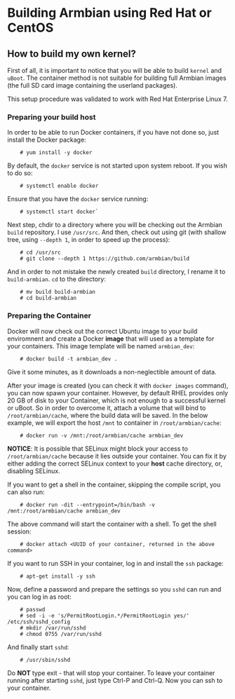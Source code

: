 # Building Armbian using Red Hat or CentOS

## How to build my own kernel?

First of all, it is important to notice that you will be able to build `kernel` and `uBoot`. The container method is not suitable for building full Armbian images (the full SD card image containing the userland packages).

This setup procedure was validated to work with Red Hat Enterprise Linux 7.

### Preparing your build host

In order to be able to run Docker containers, if you have not done so, just install the Docker package:

        # yum install -y docker

By default, the `docker` service is not started upon system reboot. If you wish to do so:

        # systemctl enable docker

Ensure that you have the `docker` service running:

        # systemctl start docker`

Next step, chdir to a directory where you will be checking out the Armbian `build` repository. I use `/usr/src`. And then, check out using git (with shallow tree, using `--depth 1`, in order to speed up the process):

        # cd /usr/src
        # git clone --depth 1 https://github.com/armbian/build

And in order to not mistake the newly created `build` directory, I rename it to `build-armbian`. `cd` to the directory:

        # mv build build-armbian
        # cd build-armbian

### Preparing the Container

Docker will now check out the correct Ubuntu image to your build enviromnent and create a Docker **image** that will used as a template for your containers. This image template will be named `armbian_dev`:

        # docker build -t armbian_dev .

Give it some minutes, as it downloads a non-neglectible amount of data.

After your image is created (you can check it with `docker images` command), you can now spawn your container. However, by default RHEL provides only 20 GB of disk to your Container, which is not enough to a successful kernel or uBoot. So in order to overcome it, attach a volume that will bind to `/root/armbian/cache`, where the build data will be saved. In the below example, we will export the host `/mnt` to container in `/root/armbian/cache`:

        # docker run -v /mnt:/root/armbian/cache armbian_dev

**NOTICE**: It is possible that SELinux might block your access to `/root/armbian/cache` because it lies outside your container. You can fix it by either adding the correct SELinux context to your **host** cache directory, or, disabling SELinux.

If you want to get a shell in the container, skipping the compile script, you can also run:

        # docker run -dit --entrypoint=/bin/bash -v /mnt:/root/armbian/cache armbian_dev

The above command will start the container with a shell. To get the shell session:

        # docker attach <UUID of your container, returned in the above command>

If you want to run SSH in your container, log in and install the `ssh` package:

        # apt-get install -y ssh

Now, define a password and prepare the settings so you `sshd` can run and you can log in as root:

        # passwd
        # sed -i -e 's/PermitRootLogin.*/PermitRootLogin yes/' /etc/ssh/sshd_config
        # mkdir /var/run/sshd
        # chmod 0755 /var/run/sshd

And finally start `sshd`:

        # /usr/sbin/sshd

Do **NOT** type exit - that will stop your container. To leave your container running after starting `sshd`, just type Ctrl-P and Ctrl-Q. Now you can ssh to your container.
